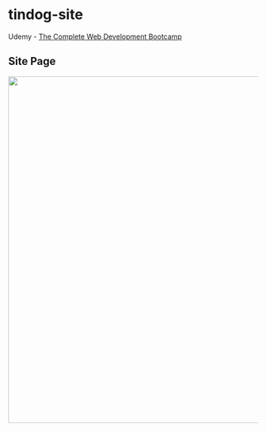 # tindog-site
Udemy - [The Complete Web Development Bootcamp](https://www.udemy.com/course/the-complete-web-development-bootcamp/)

## Site Page
<img src="https://github.com/swimmingAda/tindog-site/blob/main/images/tindog-site.jpg" width="700" />
